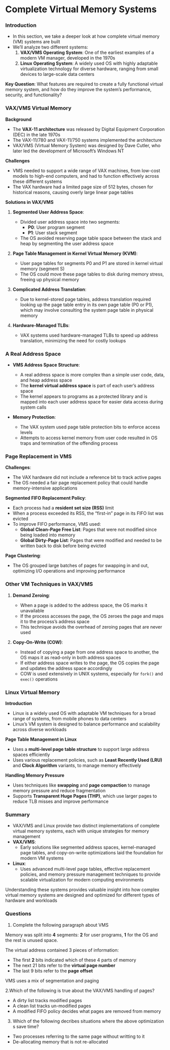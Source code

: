 # Complete Virtual Memory Systems

### Introduction

- In this section, we take a deeper look at how complete virtual memory (VM) systems are built
- We’ll analyze two different systems:
  1. **VAX/VMS Operating System**: One of the earliest examples of a modern VM manager, developed in the 1970s
  2. **Linux Operating System**: A widely used OS with highly adaptable virtualization technology for diverse hardware, ranging from small devices to large-scale data centers

**Key Question**: What features are required to create a fully functional virtual memory system, and how do they improve the system’s performance, security, and functionality?

### VAX/VMS Virtual Memory

**Background**

- The **VAX-11 architecture** was released by Digital Equipment Corporation (DEC) in the late 1970s
- The VAX-11/780 and VAX-11/750 systems implemented the architecture
- VAX/VMS (Virtual Memory System) was designed by Dave Cutler, who later led the development of Microsoft’s Windows NT

**Challenges**

- VMS needed to support a wide range of VAX machines, from low-cost models to high-end computers, and had to function effectively across these different systems
- The VAX hardware had a limited page size of 512 bytes, chosen for historical reasons, causing overly large linear page tables

**Solutions in VAX/VMS**

1. **Segmented User Address Space**:

   - Divided user address space into two segments:
     - **P0**: User program segment
     - **P1**: User stack segment
   - The OS avoided reserving page table space between the stack and heap by segmenting the user address space

2. **Page Table Management in Kernel Virtual Memory (KVM)**:

   - User page tables for segments P0 and P1 are stored in kernel virtual memory (segment S)
   - The OS could move these page tables to disk during memory stress, freeing up physical memory

3. **Complicated Address Translation**:

   - Due to kernel-stored page tables, address translation required looking up the page table entry in its own page table (P0 or P1), which may involve consulting the system page table in physical memory

4. **Hardware-Managed TLBs**:
   - VAX systems used hardware-managed TLBs to speed up address translation, minimizing the need for costly lookups

### A Real Address Space

- **VMS Address Space Structure**:

  - A real address space is more complex than a simple user code, data, and heap address space
  - The **kernel virtual address space** is part of each user’s address space
  - The kernel appears to programs as a protected library and is mapped into each user address space for easier data access during system calls

- **Memory Protection**:
  - The VAX system used page table protection bits to enforce access levels
  - Attempts to access kernel memory from user code resulted in OS traps and termination of the offending process

### Page Replacement in VMS

**Challenges**:

- The VAX hardware did not include a reference bit to track active pages
- The OS needed a fair page replacement policy that could handle memory-intensive applications

**Segmented FIFO Replacement Policy**:

- Each process had a **resident set size (RSS)** limit
- When a process exceeded its RSS, the “first-in” page in its FIFO list was evicted
- To improve FIFO performance, VMS used:
  - **Global Clean-Page Free List**: Pages that were not modified since being loaded into memory
  - **Global Dirty-Page List**: Pages that were modified and needed to be written back to disk before being evicted

**Page Clustering**:

- The OS grouped large batches of pages for swapping in and out, optimizing I/O operations and improving performance

### Other VM Techniques in VAX/VMS

1. **Demand Zeroing**:

   - When a page is added to the address space, the OS marks it unavailable
   - If the process accesses the page, the OS zeroes the page and maps it to the process’s address space
   - This technique avoids the overhead of zeroing pages that are never used

2. **Copy-On-Write (COW)**:
   - Instead of copying a page from one address space to another, the OS maps it as read-only in both address spaces
   - If either address space writes to the page, the OS copies the page and updates the address space accordingly
   - COW is used extensively in UNIX systems, especially for `fork()` and `exec()` operations

### Linux Virtual Memory

**Introduction**

- Linux is a widely used OS with adaptable VM techniques for a broad range of systems, from mobile phones to data centers
- Linux’s VM system is designed to balance performance and scalability across diverse workloads

**Page Table Management in Linux**

- Uses a **multi-level page table structure** to support large address spaces efficiently
- Uses various replacement policies, such as **Least Recently Used (LRU)** and **Clock Algorithm** variants, to manage memory effectively

**Handling Memory Pressure**

- Uses techniques like **swapping** and **page compaction** to manage memory pressure and reduce fragmentation
- Supports **Transparent Huge Pages (THP)**, which use larger pages to reduce TLB misses and improve performance

### Summary

- VAX/VMS and Linux provide two distinct implementations of complete virtual memory systems, each with unique strategies for memory management
- **VAX/VMS**:
  - Early solutions like segmented address spaces, kernel-managed page tables, and copy-on-write optimizations laid the foundation for modern VM systems
- **Linux**:
  - Uses advanced multi-level page tables, effective replacement policies, and memory pressure management techniques to provide scalable virtualization for modern computing environments

Understanding these systems provides valuable insight into how complex virtual memory systems are designed and optimized for different types of hardware and workloads

### Questions

1. Complete the following paragraph about VMS

Memory was split into **4** segments: **2** for user programs, **1** for the OS and the rest is unused space.

The virtual address contained 3 pieces of information:

- The first **2** bits indicated which of these 4 parts of memory
- The next 21 bits refer to the **virtual page number**
- The last 9 bits refer to the **page offset**

VMS uses a mix of segmentation and paging

2.Which of the following is true about the VAX/VMS handling of pages?

- A dirty list tracks modified pages
- A clean list tracks un-modified pages
- A modified FIFO policy decides what pages are removed from memory

3. Which of the following decribes situations where the above optimization s save time?

- Two processes referring to the same page without writting to it
- De-allocating memory that is not re-allocated

